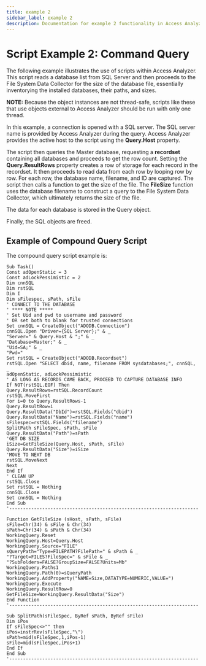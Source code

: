 ```yaml
---
title: example 2
sidebar_label: example 2
description: Documentation for example 2 functionality in Access Analyzer including configuration and usage information.
---
```


# Script Example 2: Command Query

The following example illustrates the use of scripts within Access Analyzer. This script reads a
database list from SQL Server and then proceeds to the File System Data Collector for the size of
the database file, essentially inventorying the installed databases, their paths, and sizes.

**NOTE:** Because the object instances are not thread-safe, scripts like these that use objects
external to Access Analyzer should be run with only one thread.

In this example, a connection is opened with a SQL server. The SQL server name is provided by Access
Analyzer during the query. Access Analyzer provides the active host to the script using the
**Query.Host** property.

The script then queries the Master database, requesting a **recordset** containing all databases and
proceeds to get the row count. Setting the **Query.ResultRows** property creates a row of storage
for each record in the recordset. It then proceeds to read data from each row by looping row by row.
For each row, the database name, filename, and ID are captured. The script then calls a function to
get the size of the file. The **FileSize** function uses the database filename to construct a query
to the File System Data Collector, which ultimately returns the size of the file.

The data for each database is stored in the Query object.

Finally, the SQL objects are freed.

## Example of Compound Query Script

The compound query script example is:

```
Sub Task() 
Const adOpenStatic = 3
Const adLockPessimistic = 2 
Dim cnnSQL
Dim rstSQL
Dim I
Dim sFilespec, sPath, sFile 
' CONNECT TO THE DATABASE
' **** NOTE *****
' Set Uid and pwd to username and password
' OR set both to blank for trusted connections 
Set cnnSQL = CreateObject("ADODB.Connection")
cnnSQL.Open "Driver={SQL Server};" & _ 
"Server=" & Query.Host & ";" & _
"Database=Master;" & _
"Uid=SA;" & _ 
"Pwd="
Set rstSQL = CreateObject("ADODB.Recordset")
rstSQL.Open "SELECT dbid, name, filename FROM sysdatabases;", cnnSQL, _
adOpenStatic, adLockPessimistic 
' AS LONG AS RECORDS CAME BACK, PROCEED TO CAPTURE DATABASE INFO 
If NOT(rstSQL.EOF) Then
Query.ResultRows=rstSQL.RecordCount
rstSQL.MoveFirst
For i=0 to Query.ResultRows-1
Query.ResultRow=i
Query.ResultData("DbId")=rstSQL.Fields("dbid")
Query.ResultData("Name")=rstSQL.Fields("name")
sFilespec=rstSQL.Fields("filename")
SplitPath sFileSpec, sPath, sFile
Query.ResultData("Path")=sPath 
'GET DB SIZE 
iSize=GetFileSize(Query.Host, sPath, sFile)
Query.ResultData("Size")=iSize 
'MOVE TO NEXT DB
rstSQL.MoveNext 
Next 
End If 
' CLEAN UP 
rstSQL.Close
Set rstSQL = Nothing 
cnnSQL.Close
Set cnnSQL = Nothing 
End Sub 
'--------------------------------------------------------------------- 
Function GetFileSize (sHost, sPath, sFile) 
sFile=Chr(34) & sFile & Chr(34)
sPath=Chr(34) & sPath & Chr(34)
WorkingQuery.Reset
WorkingQuery.Host=Query.Host
WorkingQuery.Source="FILE"
sQueryPath="Type=FILEPATH?FilePath=" & sPath & _
"?Target=FILES?FileSpec=" & sFile & _
"?SubFolders=FALSE?GroupSize=FALSE?Units=Mb"
WorkingQuery.Paths1
WorkingQuery.Path(0)=sQueryPath
WorkingQuery.AddProperty("NAME=Size,DATATYPE=NUMERIC,VALUE=")
WorkingQuery.Execute
WorkingQuery.ResultRow=0 
GetFileSize=WorkingQuery.ResultData("Size") 
End Function 
'--------------------------------------------------------------------- 
Sub SplitPath(sFileSpec, ByRef sPath, ByRef sFile)
Dim iPos
If sFileSpec<>"" then
iPos=instrRev(sFileSpec,"\")
sPath=mid(sFileSpec,1,iPos-1)
sFile=mid(sFileSpec,iPos+1)
End If
End Sub
'---------------------------------------------------------------------

```
